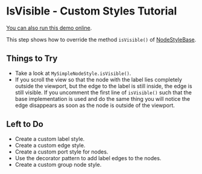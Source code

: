 <!--
 //////////////////////////////////////////////////////////////////////////////
 // @license
 // This demo file is part of yFiles for HTML 2.3.0.3.
 // Use is subject to license terms.
 //
 // Copyright (c) 2000-2020 by yWorks GmbH, Vor dem Kreuzberg 28,
 // 72070 Tuebingen, Germany. All rights reserved.
 //
 //////////////////////////////////////////////////////////////////////////////
-->
# IsVisible - Custom Styles Tutorial

[You can also run this demo online](https://live.yworks.com/demos/02-tutorial-custom-styles/09-is-visible/index.html).

This step shows how to override the method `isVisible()` of [NodeStyleBase](https://docs.yworks.com/yfileshtml/#/api/NodeStyleBase).

## Things to Try

- Take a look at `MySimpleNodeStyle.isVisible()`.
- If you scroll the view so that the node with the label lies completely outside the viewport, but the edge to the label is still inside, the edge is still visible. If you uncomment the first line of `isVisible()` such that the base implementation is used and do the same thing you will notice the edge disappears as soon as the node is outside of the viewport.

## Left to Do

- Create a custom label style.
- Create a custom edge style.
- Create a custom port style for nodes.
- Use the decorator pattern to add label edges to the nodes.
- Create a custom group node style.
